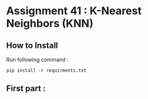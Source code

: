 # Assignment 41 : K-Nearest Neighbors (KNN)

## How to Install
Run following command :
```
pip install -r requirments.txt
```

## First part :